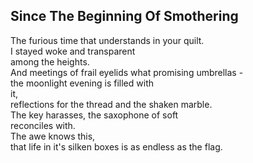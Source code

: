 Since The Beginning Of Smothering
---------------------------------
The furious time that understands in your quilt.  
I stayed woke and transparent  
among the heights.  
And meetings of frail eyelids what promising umbrellas -  
the moonlight evening is filled with  
it,  
reflections for the thread and the shaken marble.  
The key harasses, the saxophone of soft  
reconciles with.  
The awe knows this,  
that life in it's silken boxes is as endless as the flag.  

